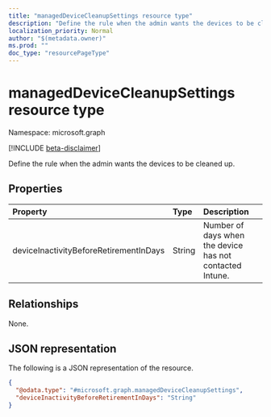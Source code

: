 ```yaml
---
title: "managedDeviceCleanupSettings resource type"
description: "Define the rule when the admin wants the devices to be cleaned up."
localization_priority: Normal
author: "$(metadata.owner)"
ms.prod: ""
doc_type: "resourcePageType"
---
```


# managedDeviceCleanupSettings resource type

Namespace: microsoft.graph

[!INCLUDE [beta-disclaimer](../../includes/beta-disclaimer.md)]

Define the rule when the admin wants the devices to be cleaned up.

## Properties

| Property                               | Type   | Description                                              |
| :------------------------------------- | :----- | :------------------------------------------------------- |
| deviceInactivityBeforeRetirementInDays | String | Number of days when the device has not contacted Intune. |

## Relationships

None.

## JSON representation

The following is a JSON representation of the resource.

<!-- {
  "blockType": "resource",
  "@odata.type": "microsoft.graph.managedDeviceCleanupSettings",
}
-->

```json
{
  "@odata.type": "#microsoft.graph.managedDeviceCleanupSettings",
  "deviceInactivityBeforeRetirementInDays": "String"
}
```

